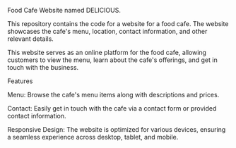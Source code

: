 Food Cafe Website named DELICIOUS. 

This repository contains the code for a website for a food cafe. The website showcases the cafe's menu, location, contact information, and other relevant details.

This website serves as an online platform for the food cafe, allowing customers to view the menu, learn about the cafe's offerings, and get in touch with the business.

Features

Menu: Browse the cafe's menu items along with descriptions and prices.

Contact: Easily get in touch with the cafe via a contact form or provided contact information.

Responsive Design: The website is optimized for various devices, ensuring a seamless experience across desktop, tablet, and mobile.

